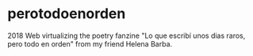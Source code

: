 # perotodoenorden
2018 Web virtualizing the poetry fanzine "Lo que escribí unos dias raros, pero todo en orden" from my friend Helena Barba.

